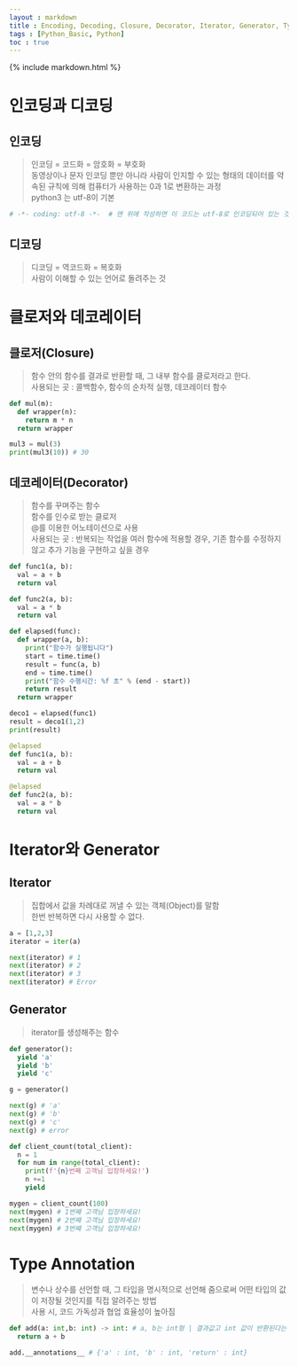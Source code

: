 ```yaml
---
layout : markdown
title : Encoding, Decoding, Closure, Decorator, Iterator, Generator, Type Annotation
tags : [Python_Basic, Python]
toc : true
---
```

{% include markdown.html %}


# 인코딩과 디코딩

## 인코딩
> 인코딩 = 코드화 = 암호화 = 부호화  
> 동영상이나 문자 인코딩 뿐만 아니라 사람이 인지할 수 있는 형태의 데이터를 약속된 규칙에 의해 컴퓨터가 사용하는 0과 1로 변환하는 과정  
> python3 는 utf-8이 기본  
```python
# -*- coding: utf-8 -*-  # 맨 위에 작성하면 이 코드는 utf-8로 인코딩되어 있는 것
```

## 디코딩
> 디코딩 = 역코드화 = 복호화  
> 사람이 이해할 수 있는 언어로 돌려주는 것

# 클로저와 데코레이터

## 클로저(Closure)
> 함수 안의 함수를 결과로 반환할 때, 그 내부 함수를 클로저라고 한다.  
> 사용되는 곳 : 콜백함수, 함수의 순차적 실행, 데코레이터 함수

```python
def mul(m):
  def wrapper(n):
    return m * n
  return wrapper

mul3 = mul(3)
print(mul3(10)) # 30
```

## 데코레이터(Decorator)
> 함수를 꾸며주는 함수  
> 함수를 인수로 받는 클로저  
> @를 이용한 어노테이션으로 사용  
> 사용되는 곳 : 반복되는 작업을 여러 함수에 적용할 경우, 기존 함수를 수정하지 않고 추가 기능을 구현하고 싶을 경우

```python
def func1(a, b):
  val = a + b
  return val

def func2(a, b):
  val = a * b
  return val

def elapsed(func):
  def wrapper(a, b):
    print("함수가 실행됩니다")
    start = time.time()
    result = func(a, b)
    end = time.time()
    print("함수 수행시간: %f 초" % (end - start))
    return result
  return wrapper

deco1 = elapsed(func1)
result = deco1(1,2)
print(result)
```

```python
@elapsed
def func1(a, b):
  val = a + b
  return val

@elapsed
def func2(a, b):
  val = a * b
  return val
```

# Iterator와 Generator

## Iterator
> 집합에서 값을 차례대로 꺼낼 수 있는 객체(Object)를 말함  
> 한번 반복하면 다시 사용할 수 없다.

```python
a = [1,2,3]
iterator = iter(a)

next(iterator) # 1
next(iterator) # 2
next(iterator) # 3
next(iterator) # Error
```

## Generator
> iterator를 생성해주는 함수

```python
def generator():
  yield 'a'
  yield 'b'
  yield 'c'

g = generator()

next(g) # 'a'
next(g) # 'b'
next(g) # 'c'
next(g) # error
```

```python
def client_count(total_client):
  n = 1
  for num in range(total_client):
    print(f'{n}번째 고객님 입장하세요!')
    n +=1
    yield

mygen = client_count(100)
next(mygen) # 1번째 고객님 입장하세요!
next(mygen) # 2번째 고객님 입장하세요!
next(mygen) # 3번째 고객님 입장하세요!
```

# Type Annotation

> 변수나 상수를 선언할 때, 그 타입을 명시적으로 선언해 줌으로써 어떤 타입의 값이 저장될 것인지를 직접 알려주는 방법  
> 사용 시, 코드 가독성과 협업 효율성이 높아짐

```python
def add(a: int,b: int) -> int: # a, b는 int형 | 결과값고 int 값이 반환된다는 것을 알려줌
  return a + b

add.__annotations__ # {'a' : int, 'b' : int, 'return' : int}
```
